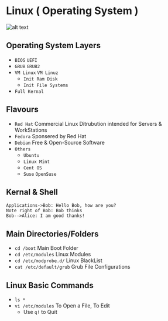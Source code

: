# Linux ( Operating System )

![alt text](https://cdn.wallpapersafari.com/58/27/Bytxi1.jpg)

<link href="https://unpkg.com/browse/mermaid@8.13.3/" />

## Operating System Layers

- `BIOS` `UEFI`
- `GRUB` `GRUB2`
- `VM Linux` `VM Linuz`
    - `Init Ram Disk`
    - `Init File Systems`
- `Full Kernal`

## Flavours

- `Red Hat` Commercial Linux Ditrubution intended for Servers & WorkStations
- `Fedora` Sponsered by Red Hat
- `Debian` Free & Open-Source Software
- `Others`
    - `Ubuntu`
    - `Linux Mint`
    - `Cent OS`
    - `Suse` `OpenSuse`

## Kernal & Shell

```sequence
Applications->Bob: Hello Bob, how are you?
Note right of Bob: Bob thinks
Bob-->Alice: I am good thanks!
```

## Main Directories/Folders

- `cd /boot` Main Boot Folder
- `cd /etc/modules` Linux Modules
- `cd /etc/modprobe.d/` Linux BlackList
- `cat /etc/default/grub` Grub File Configurations

## Linux Basic Commands

- `ls *` 
- `vi /etc/modules` To Open a File, To Edit
    - Use `q!` to Quit